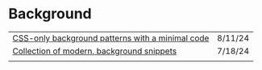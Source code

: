 # Background

|                                                                                                                                            |         |
| ------------------------------------------------------------------------------------------------------------------------------------------ | ------- |
| [CSS-only background patterns with a minimal code](https://app.daily.dev/posts/css-only-background-patterns-with-a-minimal-code-scl3216ya) | 8/11/24 |
| [Collection of modern, background snippets](https://bg.ibelick.com/)                                                                       | 7/18/24 |
|                                                                                                                                            |         |
